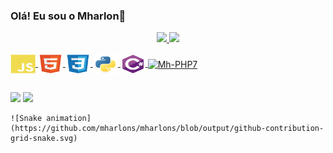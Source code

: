 ### Olá! Eu sou o Mharlon👋

<div align="center">
  <a href="https://github.com/Mharlons">
  <img height="180em" src="https://github-readme-stats.vercel.app/api?username=Mharlons&show_icons=true&theme=dracula&include_all_commits=true&count_private=true"/>
  <img height="180em" src="https://github-readme-stats.vercel.app/api/top-langs/?username=Mharlons&layout=compact&langs_count=7&theme=dracula"/>
</div>
  
<div style="display: inline_block"><br>
  <img align="center" alt="Mh-Js" height="30" width="40" src="https://raw.githubusercontent.com/devicons/devicon/master/icons/javascript/javascript-plain.svg">
  <img align="center" alt="Mh-HTML" height="30" width="40" src="https://raw.githubusercontent.com/devicons/devicon/master/icons/html5/html5-original.svg">
  <img align="center" alt="Mh-CSS" height="30" width="40" src="https://raw.githubusercontent.com/devicons/devicon/master/icons/css3/css3-original.svg">
  <img align="center" alt="Mh-Python" height="30" width="40" src="https://raw.githubusercontent.com/devicons/devicon/master/icons/python/python-original.svg">
  <img align="center" alt="Mh-Csharp" height="30" width="40" src="https://raw.githubusercontent.com/devicons/devicon/master/icons/csharp/csharp-original.svg">
  <img align="center" alt="Mh-PHP7" height="30" width="40" src="https://cdn.jsdelivr.net/gh/devicons/devicon/icons/php/php-original.svg" />
</div>
  
##

 <div>
   <a href="https://www.linkedin.com/in/mharlon-saramela-49b01b202/" target="_blank"><img src="https://img.shields.io/badge/-LinkedIn-%230077B5?style=for-the-badge&logo=linkedin&logoColor=white" target="_blank"></a>
   <a href="https://www.instagram.com/mhtemponi/" target="_blank"><img src="https://img.shields.io/badge/-Instagram-%23E4405F?style=for-the-badge&logo=instagram&logoColor=white" target="_blank"></a>
  </div>
  
    ![Snake animation](https://github.com/mharlons/mharlons/blob/output/github-contribution-grid-snake.svg)
